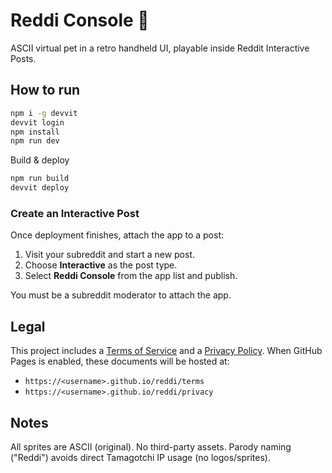 # Reddi Console 🧪
ASCII virtual pet in a retro handheld UI, playable inside Reddit Interactive Posts.

## How to run
```bash
npm i -g devvit
devvit login
npm install
npm run dev
```

Build & deploy
```bash
npm run build
devvit deploy
```

### Create an Interactive Post

Once deployment finishes, attach the app to a post:

1. Visit your subreddit and start a new post.
2. Choose **Interactive** as the post type.
3. Select **Reddi Console** from the app list and publish.

You must be a subreddit moderator to attach the app.

## Legal

This project includes a [Terms of Service](docs/terms.html) and a [Privacy Policy](docs/privacy.html). When GitHub Pages is enabled, these documents will be hosted at:

- `https://<username>.github.io/reddi/terms`
- `https://<username>.github.io/reddi/privacy`

## Notes

All sprites are ASCII (original). No third-party assets. Parody naming ("Reddi") avoids direct Tamagotchi IP usage (no logos/sprites).
